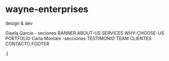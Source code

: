 # wayne-enterprises
design & dev 

Gisela García - seciones BANNER ABOUT-US SERVICES WHY-CHOOSE-US PORTFOLIO
Carla Montani -secciones TESTIMONIO TEAM CLIENTES CONTACTO FOOTER

:)

